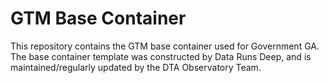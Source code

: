 # GTM Base Container
This repository contains the GTM base container used for Government GA.
The base container template was constructed by Data Runs Deep, and is maintained/regularly updated by the DTA Observatory Team.
